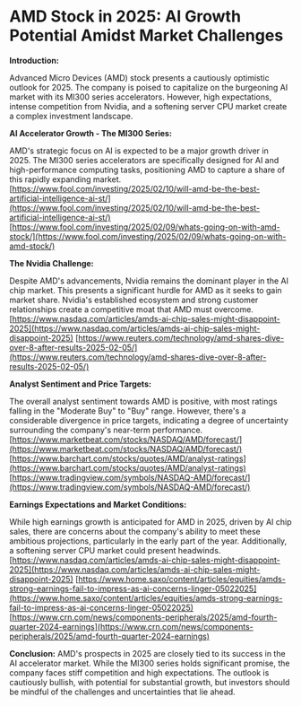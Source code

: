 # AMD Stock in 2025: AI Growth Potential Amidst Market Challenges

**Introduction:**

Advanced Micro Devices (AMD) stock presents a cautiously optimistic outlook for 2025. The company is poised to capitalize on the burgeoning AI market with its MI300 series accelerators. However, high expectations, intense competition from Nvidia, and a softening server CPU market create a complex investment landscape.

**AI Accelerator Growth - The MI300 Series:**

AMD's strategic focus on AI is expected to be a major growth driver in 2025. The MI300 series accelerators are specifically designed for AI and high-performance computing tasks, positioning AMD to capture a share of this rapidly expanding market.
[https://www.fool.com/investing/2025/02/10/will-amd-be-the-best-artificial-intelligence-ai-st/](https://www.fool.com/investing/2025/02/10/will-amd-be-the-best-artificial-intelligence-ai-st/)
[https://www.fool.com/investing/2025/02/09/whats-going-on-with-amd-stock/](https://www.fool.com/investing/2025/02/09/whats-going-on-with-amd-stock/)

**The Nvidia Challenge:**

Despite AMD's advancements, Nvidia remains the dominant player in the AI chip market. This presents a significant hurdle for AMD as it seeks to gain market share. Nvidia's established ecosystem and strong customer relationships create a competitive moat that AMD must overcome.
[https://www.nasdaq.com/articles/amds-ai-chip-sales-might-disappoint-2025](https://www.nasdaq.com/articles/amds-ai-chip-sales-might-disappoint-2025)
[https://www.reuters.com/technology/amd-shares-dive-over-8-after-results-2025-02-05/](https://www.reuters.com/technology/amd-shares-dive-over-8-after-results-2025-02-05/)

**Analyst Sentiment and Price Targets:**

The overall analyst sentiment towards AMD is positive, with most ratings falling in the "Moderate Buy" to "Buy" range. However, there's a considerable divergence in price targets, indicating a degree of uncertainty surrounding the company's near-term performance.
[https://www.marketbeat.com/stocks/NASDAQ/AMD/forecast/](https://www.marketbeat.com/stocks/NASDAQ/AMD/forecast/)
[https://www.barchart.com/stocks/quotes/AMD/analyst-ratings](https://www.barchart.com/stocks/quotes/AMD/analyst-ratings)
[https://www.tradingview.com/symbols/NASDAQ-AMD/forecast/](https://www.tradingview.com/symbols/NASDAQ-AMD/forecast/)

**Earnings Expectations and Market Conditions:**

While high earnings growth is anticipated for AMD in 2025, driven by AI chip sales, there are concerns about the company's ability to meet these ambitious projections, particularly in the early part of the year. Additionally, a softening server CPU market could present headwinds.
[https://www.nasdaq.com/articles/amds-ai-chip-sales-might-disappoint-2025](https://www.nasdaq.com/articles/amds-ai-chip-sales-might-disappoint-2025)
[https://www.home.saxo/content/articles/equities/amds-strong-earnings-fail-to-impress-as-ai-concerns-linger-05022025](https://www.home.saxo/content/articles/equities/amds-strong-earnings-fail-to-impress-as-ai-concerns-linger-05022025)
[https://www.crn.com/news/components-peripherals/2025/amd-fourth-quarter-2024-earnings](https://www.crn.com/news/components-peripherals/2025/amd-fourth-quarter-2024-earnings)

**Conclusion:**
AMD's prospects in 2025 are closely tied to its success in the AI accelerator market. While the MI300 series holds significant promise, the company faces stiff competition and high expectations. The outlook is cautiously bullish, with potential for substantial growth, but investors should be mindful of the challenges and uncertainties that lie ahead.